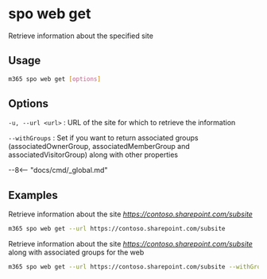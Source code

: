 # spo web get

Retrieve information about the specified site

## Usage

```sh
m365 spo web get [options]
```

## Options

`-u, --url <url>`
: URL of the site for which to retrieve the information

`--withGroups`
: Set if you want to return associated groups (associatedOwnerGroup, associatedMemberGroup and associatedVisitorGroup) along with other properties

--8<-- "docs/cmd/_global.md"

## Examples

Retrieve information about the site _https://contoso.sharepoint.com/subsite_

```sh
m365 spo web get --url https://contoso.sharepoint.com/subsite
```

Retrieve information about the site _https://contoso.sharepoint.com/subsite_ along with associated groups for the web

```sh
m365 spo web get --url https://contoso.sharepoint.com/subsite --withGroups
```
